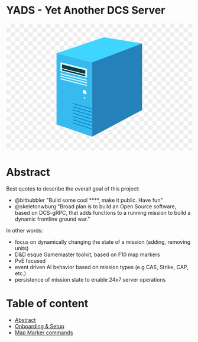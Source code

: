 # YADS - Yet Another DCS Server
![logo-placeholder](/images/logo.png)

# Abstract
Best quotes to describe the overall goal of this project: 

- @bitbubbler "Build some cool ****, make it public. Have fun"
- @skeletonwburg "Broad plan is to build an Open Source software, based on DCS-gRPC, that adds functions to a running mission to build a dynamic frontline ground war."

In other words:
- focus on dynamically changing the state of a mission (adding, removing units)
- D&D esque Gamemaster toolkit, based on F10 map markers
- PvE focused 
- event driven AI behavior based on mission types (e.g CAS, Strike, CAP, etc.)
- persistence of mission state to enable 24x7 server operations

# Table of content
* [Abstract](#abstract)
* [Onboarding & Setup](/docs/onboarding.md)
* [Map Marker commands](/docs/commands.md)